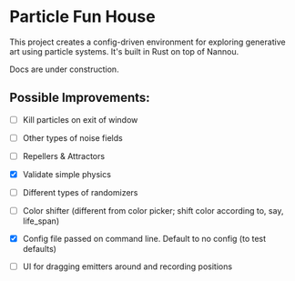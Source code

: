 
# Particle Fun House

This project creates a config-driven environment for exploring generative art using particle systems. It's built in Rust on top of Nannou.

Docs are under construction.

## Possible Improvements:

- [ ] Kill particles on exit of window
- [ ] Other types of noise fields
- [ ] Repellers & Attractors
- [x] Validate simple physics
- [ ] Different types of randomizers
- [ ] Color shifter (different from color picker; shift color according to, say, life_span)
- [x] Config file passed on command line. Default to no config (to test defaults)
- [ ] UI for dragging emitters around and recording positions


